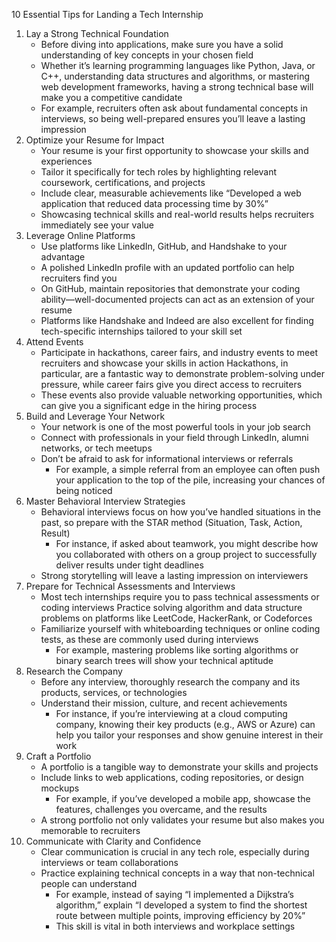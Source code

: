10 Essential Tips for Landing a Tech Internship
1. Lay a Strong Technical Foundation
    * Before diving into applications, make sure you have a solid understanding of key concepts in your chosen field
    * Whether it’s learning programming languages like Python, Java, or C++, understanding data structures and algorithms, or mastering web development frameworks, having a strong technical base will make you a competitive candidate
    * For example, recruiters often ask about fundamental concepts in interviews, so being well-prepared ensures you’ll leave a lasting impression
2. Optimize your Resume for Impact
    * Your resume is your first opportunity to showcase your skills and experiences
    * Tailor it specifically for tech roles by highlighting relevant coursework, certifications, and projects
    * Include clear, measurable achievements like “Developed a web application that reduced data processing time by 30%”
    * Showcasing technical skills and real-world results helps recruiters immediately see your value
3. Leverage Online Platforms
    * Use platforms like LinkedIn, GitHub, and Handshake to your advantage
    * A polished LinkedIn profile with an updated portfolio can help recruiters find you
    * On GitHub, maintain repositories that demonstrate your coding ability—well-documented projects can act as an extension of your resume
    * Platforms like Handshake and Indeed are also excellent for finding tech-specific internships tailored to your skill set
4. Attend Events
    * Participate in hackathons, career fairs, and industry events to meet recruiters and showcase your skills in action Hackathons, in particular, are a fantastic way to demonstrate problem-solving under pressure, while career fairs give you direct access to recruiters
    * These events also provide valuable networking opportunities, which can give you a significant edge in the hiring process
5. Build and Leverage Your Network
    * Your network is one of the most powerful tools in your job search
    * Connect with professionals in your field through LinkedIn, alumni networks, or tech meetups
    * Don’t be afraid to ask for informational interviews or referrals
        * For example, a simple referral from an employee can often push your application to the top of the pile, increasing your chances of being noticed
6. Master Behavioral Interview Strategies
    * Behavioral interviews focus on how you’ve handled situations in the past, so prepare with the STAR method (Situation, Task, Action, Result)
        * For instance, if asked about teamwork, you might describe how you collaborated with others on a group project to successfully deliver results under tight deadlines
    * Strong storytelling will leave a lasting impression on interviewers
7. Prepare for Technical Assessments and Interviews
    * Most tech internships require you to pass technical assessments or coding interviews Practice solving algorithm and data structure problems on platforms like LeetCode, HackerRank, or Codeforces
    * Familiarize yourself with whiteboarding techniques or online coding tests, as these are commonly used during interviews
        * For example, mastering problems like sorting algorithms or binary search trees will show your technical aptitude
8. Research the Company
    * Before any interview, thoroughly research the company and its products, services, or technologies
    * Understand their mission, culture, and recent achievements
        * For instance, if you’re interviewing at a cloud computing company, knowing their key products (e.g., AWS or Azure) can help you tailor your responses and show genuine interest in their work
9. Craft a Portfolio
    * A portfolio is a tangible way to demonstrate your skills and projects
    * Include links to web applications, coding repositories, or design mockups
        * For example, if you’ve developed a mobile app, showcase the features, challenges you overcame, and the results
    * A strong portfolio not only validates your resume but also makes you memorable to recruiters
10. Communicate with Clarity and Confidence
    * Clear communication is crucial in any tech role, especially during interviews or team collaborations
    * Practice explaining technical concepts in a way that non-technical people can understand
        * For example, instead of saying “I implemented a Dijkstra’s algorithm,” explain “I developed a system to find the shortest route between multiple points, improving efficiency by 20%”
        * This skill is vital in both interviews and workplace settings
